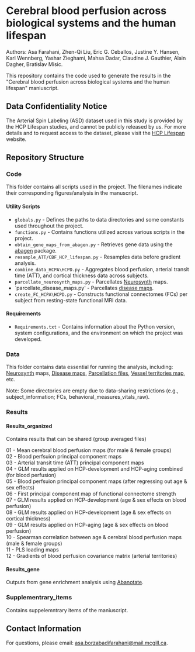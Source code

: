 # Cerebral blood perfusion across biological systems and the human lifespan
Authors: Asa Farahani, Zhen-Qi Liu, Eric G. Ceballos, Justine Y. Hansen, Karl Wennberg, Yashar Zieghami, Mahsa Dadar, Claudine J. Gauthier, Alain Dagher, Bratislav Misic.

This repository contains the code used to generate the results in the "Cerebral blood perfusion across biological systems and the human lifespan" maniuscript.

## Data Confidentiality Notice
The Arterial Spin Labeling (ASD) dataset used in this study is provided by the HCP Lifespan studies, and cannot be publicly released by us. For more details and to request access to the dataset, please visit the [HCP Lifespan](https://www.humanconnectome.org/lifespan-studies) website.

## Repository Structure
### Code
This folder contains all scripts used in the project. The filenames indicate their corresponding figures/analysis in the manuscript.

#### Utility Scripts
- `globals.py` - Defines the paths to data directories and some constants used throughout the project.
- `functions.py` - Contains functions utilized across various scripts in the project.
- `obtain_gene_maps_from_abagen.py` - Retrieves gene data using the [abagen](https://github.com/rmarkello/abagen) package.
- `resample_ATT/CBF_HCP_lifespan.py` - Resamples data before gradient analysis.
- `combine_data_HCPA\HCPD.py` - Aggregates blood perfusion, arterial transit time (ATT), and cortical thickness data across subjects.
- `parcellate_neurosynth_maps.py` - Parcellates [Neurosynth](https://neurosynth.org) maps.
- `parcellate_disease_maps.py' - Parcellates [disease maps](https://pmc.ncbi.nlm.nih.gov/articles/PMC5740544/).
- `create_FC_HCPA\HCPD.py` - Constructs functional connectomes (FCs) per subject from resting-state functional MRI data.
  
#### Requirements
- `Requirements.txt` - Contains information about the Python version, system configurations, and the environment on which the project was developed.

### Data
This folder contains data essential for running the analysis, including: [Neurosynth](https://neurosynth.org) maps, [Disease maps](https://pmc.ncbi.nlm.nih.gov/articles/PMC5740544/), [Parcellation files](https://github.com/yetianmed/subcortex/tree/master/Group-Parcellation), [Vessel territories map](https://www.nature.com/articles/s41597-022-01923-0/), etc.  

Note: Some directories are empty due to data-sharing restrictions (e.g., subject_information; FCs, behavioral_measures_vitals_raw).

### Results
#### Results_organized
Contains results that can be shared (group averaged files)  

01 - Mean cerebral blood perfusion maps (for male & female groups)  
02 - Blood perfsuion principal component maps  
03 - Arterial transit time (ATT) principal component maps  
04 - GLM results applied on HCP-development and HCP-aging combined (for blood perfusion)  
05 - Blood perfsuion principal component maps (after regressing out age & sex effects)  
06 - First principal component map of functional connectome strength  
07 - GLM results applied on HCP-development (age & sex effects on blood perfusion)   
08 - GLM results applied on HCP-development (age & sex effects on cortical thickness)   
09 - GLM results applied on HCP-aging (age & sex effects on blood perfusion)   
10 - Spearman correlation between age & cerebral blood perfusion maps (male & female groups)  
11 - PLS loading maps  
12 - Gradients of blood perfusion covariance matrix (arterial territories)  

#### Results_gene
Outputs from gene enrichment analysis using [Abanotate](https://github.com/LeonDLotter/ABAnnotate).

### Supplementrary_items
Contains suppelemntrary items of the maniuscript. 

## Contact Information
For questions, please email: [asa.borzabadifarahani@mail.mcgill.ca](mailto:asa.borzabadifarahani@mail.mcgill.ca).
